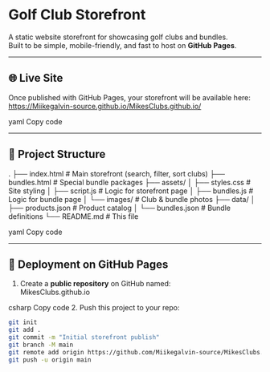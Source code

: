 
# Golf Club Storefront

A static website storefront for showcasing golf clubs and bundles.  
Built to be simple, mobile-friendly, and fast to host on **GitHub Pages**.

---

## 🌐 Live Site
Once published with GitHub Pages, your storefront will be available here:  
https://Miikegalvin-source.github.io/MikesClubs.github.io/

yaml
Copy code

---

## 📂 Project Structure
.
├── index.html # Main storefront (search, filter, sort clubs)
├── bundles.html # Special bundle packages
├── assets/
│ ├── styles.css # Site styling
│ ├── script.js # Logic for storefront page
│ ├── bundles.js # Logic for bundle page
│ └── images/ # Club & bundle photos
├── data/
│ ├── products.json # Product catalog
│ └── bundles.json # Bundle definitions
└── README.md # This file

yaml
Copy code

---

## 🚀 Deployment on GitHub Pages
1. Create a **public repository** on GitHub named:  
MikesClubs.github.io

csharp
Copy code
2. Push this project to your repo:
```bash
git init
git add .
git commit -m "Initial storefront publish"
git branch -M main
git remote add origin https://github.com/Miikegalvin-source/MikesClubs.github.io.git
git push -u origin main
